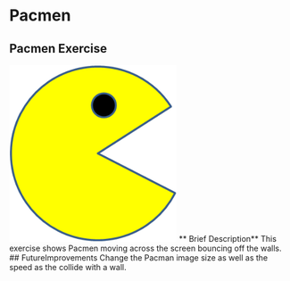 # Pacmen
## Pacmen Exercise 
<img src= "./images/PacMan1.png" width='300'/>
** Brief Description**
This exercise shows Pacmen moving across the screen bouncing off the walls.
## FutureImprovements
Change the Pacman image size as well as the speed as the collide with a wall.
